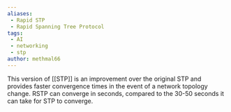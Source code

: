 ```yaml
---
aliases:
 - Rapid STP
 - Rapid Spanning Tree Protocol
tags:
 - AI
 - networking
 - stp
author: methmal66
---
```


This version of [[STP]] is an improvement over the original STP and provides faster convergence times in the event of a network topology change. RSTP can converge in seconds, compared to the 30-50 seconds it can take for STP to converge.